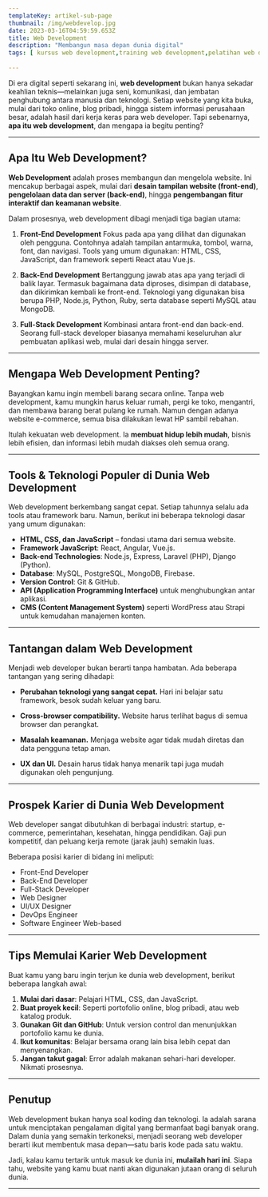 ```yaml
---
templateKey: artikel-sub-page
thumbnail: /img/webdevelop.jpg
date: 2023-03-16T04:59:59.653Z
title: Web Development
description: "Membangun masa depan dunia digital"
tags: [ kursus web development,training web development,pelatihan web development,belajar web development untuk pemula,kursus membuat website,kursus full stack web development,pelatihan front-end web development,training back-end web development, kursus coding website,kursus pemrograman web profesional]
 
---
```



Di era digital seperti sekarang ini, **web development** bukan hanya sekadar keahlian teknis—melainkan juga seni, komunikasi, dan jembatan penghubung antara manusia dan teknologi. Setiap website yang kita buka, mulai dari toko online, blog pribadi, hingga sistem informasi perusahaan besar, adalah hasil dari kerja keras para web developer. Tapi sebenarnya, **apa itu web development**, dan mengapa ia begitu penting?

---

## Apa Itu Web Development?

**Web Development** adalah proses membangun dan mengelola website. Ini mencakup berbagai aspek, mulai dari **desain tampilan website (front-end)**, **pengelolaan data dan server (back-end)**, hingga **pengembangan fitur interaktif dan keamanan website**.

Dalam prosesnya, web development dibagi menjadi tiga bagian utama:

1. **Front-End Development**
   Fokus pada apa yang dilihat dan digunakan oleh pengguna. Contohnya adalah tampilan antarmuka, tombol, warna, font, dan navigasi. Tools yang umum digunakan: HTML, CSS, JavaScript, dan framework seperti React atau Vue.js.

2. **Back-End Development**
   Bertanggung jawab atas apa yang terjadi di balik layar. Termasuk bagaimana data diproses, disimpan di database, dan dikirimkan kembali ke front-end. Teknologi yang digunakan bisa berupa PHP, Node.js, Python, Ruby, serta database seperti MySQL atau MongoDB.

3. **Full-Stack Development**
   Kombinasi antara front-end dan back-end. Seorang full-stack developer biasanya memahami keseluruhan alur pembuatan aplikasi web, mulai dari desain hingga server.

---

## Mengapa Web Development Penting?

Bayangkan kamu ingin membeli barang secara online. Tanpa web development, kamu mungkin harus keluar rumah, pergi ke toko, mengantri, dan membawa barang berat pulang ke rumah. Namun dengan adanya website e-commerce, semua bisa dilakukan lewat HP sambil rebahan.

Itulah kekuatan web development. Ia **membuat hidup lebih mudah**, bisnis lebih efisien, dan informasi lebih mudah diakses oleh semua orang.

---

## Tools & Teknologi Populer di Dunia Web Development

Web development berkembang sangat cepat. Setiap tahunnya selalu ada tools atau framework baru. Namun, berikut ini beberapa teknologi dasar yang umum digunakan:

* **HTML, CSS, dan JavaScript** – fondasi utama dari semua website.
* **Framework JavaScript**: React, Angular, Vue.js.
* **Back-end Technologies**: Node.js, Express, Laravel (PHP), Django (Python).
* **Database**: MySQL, PostgreSQL, MongoDB, Firebase.
* **Version Control**: Git & GitHub.
* **API (Application Programming Interface)** untuk menghubungkan antar aplikasi.
* **CMS (Content Management System)** seperti WordPress atau Strapi untuk kemudahan manajemen konten.

---

## Tantangan dalam Web Development

Menjadi web developer bukan berarti tanpa hambatan. Ada beberapa tantangan yang sering dihadapi:

* **Perubahan teknologi yang sangat cepat.**
  Hari ini belajar satu framework, besok sudah keluar yang baru.

* **Cross-browser compatibility.**
  Website harus terlihat bagus di semua browser dan perangkat.

* **Masalah keamanan.**
  Menjaga website agar tidak mudah diretas dan data pengguna tetap aman.

* **UX dan UI.**
  Desain harus tidak hanya menarik tapi juga mudah digunakan oleh pengunjung.

---

## Prospek Karier di Dunia Web Development

Web developer sangat dibutuhkan di berbagai industri: startup, e-commerce, pemerintahan, kesehatan, hingga pendidikan. Gaji pun kompetitif, dan peluang kerja remote (jarak jauh) semakin luas.

Beberapa posisi karier di bidang ini meliputi:

* Front-End Developer
* Back-End Developer
* Full-Stack Developer
* Web Designer
* UI/UX Designer
* DevOps Engineer
* Software Engineer Web-based

---

## Tips Memulai Karier Web Development

Buat kamu yang baru ingin terjun ke dunia web development, berikut beberapa langkah awal:

1. **Mulai dari dasar**: Pelajari HTML, CSS, dan JavaScript.
2. **Buat proyek kecil**: Seperti portofolio online, blog pribadi, atau web katalog produk.
3. **Gunakan Git dan GitHub**: Untuk version control dan menunjukkan portofolio kamu ke dunia.
4. **Ikut komunitas**: Belajar bersama orang lain bisa lebih cepat dan menyenangkan.
5. **Jangan takut gagal**: Error adalah makanan sehari-hari developer. Nikmati prosesnya.

---

## Penutup

Web development bukan hanya soal koding dan teknologi. Ia adalah sarana untuk menciptakan pengalaman digital yang bermanfaat bagi banyak orang. Dalam dunia yang semakin terkoneksi, menjadi seorang web developer berarti ikut membentuk masa depan—satu baris kode pada satu waktu.

Jadi, kalau kamu tertarik untuk masuk ke dunia ini, **mulailah hari ini**. Siapa tahu, website yang kamu buat nanti akan digunakan jutaan orang di seluruh dunia.

---






